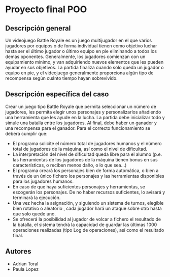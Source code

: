 # Proyecto final POO

## Descripción general

Un videojuego Battle Royale es un juego multijugador en el que varios jugadores por equipos o de
forma individual tienen como objetivo luchar hasta ser el último jugador o último equipo en pie
eliminando a todos los demás oponentes. Generalmente, los jugadores comienzan con un
equipamiento mínimo, y van adquiriendo nuevos elementos que les pueden ayudar en sus objetivos.
La partida finaliza cuando solo queda un jugador o equipo en pie, y el videojuego generalmente
proporciona algún tipo de recompensa según cuánto tiempo hayan sobrevivido.

## Descripción específica del caso

Crear un juego tipo Battle Royale que permita seleccionar un número de jugadores, les permita elegir
unos personajes y personalizarlos añadiendo una herramienta que les ayude en la lucha. La partida
debe inicializar todo y simule una batalla entre los jugadores. Al final, debe haber un ganador y una
recompensa para el ganador. Para el correcto funcionamiento se deberá cumplir que:

- El programa solicite el número total de jugadores humanos y el número total de jugadores de
  la máquina, así como el nivel de dificultad.
- La interpretación del nivel de dificultad queda libre para el alumno (p.e. las herramientas de
  los jugadores de la máquina tienen bonus en sus características, o reciben menos daño, o lo
  que sea…)
- El programa creará los personajes bien de forma automática, o bien a través de un único
  fichero los personajes y las herramientas disponibles para los jugadores humanos.
- En caso de que haya suficientes personajes y herramientas, se escogerán los personajes. De
  no haber recursos suficientes, lo avisará y terminará la ejecución.
- Una vez hecha la asignación, y siguiendo un sistema de turnos, elegible bien rotativo o
  aleatorio , cada jugador hará un ataque sobre otro hasta que solo quede uno.
- Se ofrecerá la posibilidad al jugador de volcar a fichero el resultado de la batalla, el sistema
  tendrá la capacidad de guardar las últimas 1000 operaciones realizadas (tipo Log de
  operaciones), así como el resultado final.

## Autores

- Adrian Toral
- Paula Lopez
